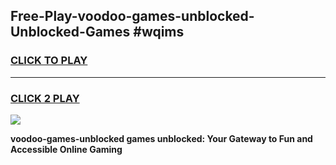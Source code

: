 
## Free-Play-voodoo-games-unblocked-Unblocked-Games #wqims
<h3>
<a href="https://news.freeplayer.one?title=voodoo-games-unblocked&ref=8M">CLICK TO PLAY</a></h3>
<hr>

<h3>
<a href="https://news.freeplayer.one?title=voodoo-games-unblocked&ref=8M">CLICK 2 PLAY</a>
  
</h3>

<a href="https://news.freeplayer.one?title=voodoo-games-unblocked&ref=8M"><img src="https://clearcache.store/games.png"></a>


**voodoo-games-unblocked games unblocked: Your Gateway to Fun and Accessible Online Gaming**

